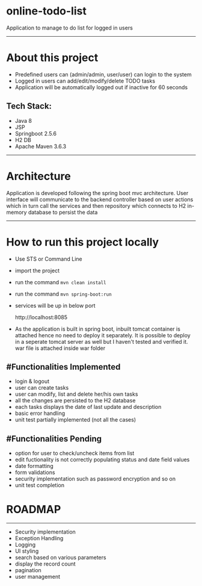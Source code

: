 # online-todo-list
 Application to manage to do list for logged in users

<hr>

# About this project

- Predefined users can (admin/admin, user/user) can login to the system
- Logged in users can add/edit/modify/delete TODO tasks 
- Application will be automatically logged out if inactive for 60 seconds


Tech Stack:
-----------

- Java 8
- JSP
- Springboot 2.5.6
- H2 DB
- Apache Maven 3.6.3


<hr>

# Architecture
Application is developed following the spring boot mvc architecture. User interface will communicate to the backend controller based on user actions which in turn call the 
services and then repository which connects to H2 in-memory database to persist the data  

<hr>

# How to run this project locally

- Use STS or Command Line
- import the project
- run the command  `mvn clean install` 
- run the command  `mvn spring-boot:run` 
- services will be up in below port
	
	http://localhost:8085
	
- As the application is built in spring boot, inbuilt tomcat container is attached hence no need to deploy it separately. It is possible to deploy in a seperate tomcat server as well but I haven't tested and verified it.
war file is attached inside war folder

#Functionalities Implemented
-----------------------------
- login & logout
- user can create tasks
- user can modify, list and delete her/his own tasks
- all the changes are persisted to the H2 database
- each tasks displays the date of last update and description
- basic error handling
- unit test partially implemented (not all the cases)


#Functionalities Pending
-----------------------------
- option for user to check/uncheck items from list 
- edit fuctionality is not correctly populating status and date field values
- date formatting
- form validations
- security implementation such as password encryption and so on
- unit test completion

 
# ROADMAP
  -----------
  - Security implementation
  - Exception Handling
  - Logging
  - UI styling
  - search based on various parameters
  - display the record count
  - pagination 
  - user management
